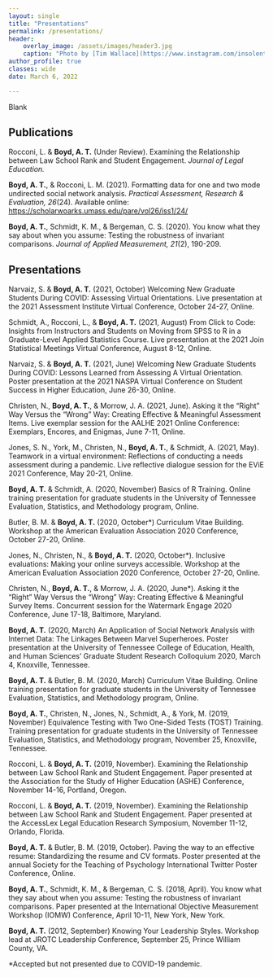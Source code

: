 ```yaml
---
layout: single
title: "Presentations"
permalink: /presentations/
header:
    overlay_image: /assets/images/header3.jpg
    caption: "Photo by [Tim Wallace](https://www.instagram.com/insolentprodigy/)"
author_profile: true
classes: wide
date: March 6, 2022

---
```


Blank




## Publications

Rocconi, L. & **Boyd, A. T.** (Under Review). Examining the Relationship between Law School Rank and Student Engagement. *Journal of Legal Education.* 

**Boyd, A. T.**, & Rocconi, L. M. (2021). Formatting data for one and two mode undirected social network analysis. *Practical Assessment, Research & Evaluation, 26*(24). Available online: <https://scholarwoarks.umass.edu/pare/vol26/iss1/24/>

**Boyd, A. T.**, Schmidt, K. M., & Bergeman, C. S. (2020). You know what they say about when you assume: Testing the robustness of invariant comparisons. *Journal of Applied Measurement, 21*(2), 190-209.


## Presentations

Narvaiz, S. & **Boyd, A. T.** (2021, October) Welcoming New Graduate Students During COVID: Assessing Virtual Orientations. Live presentation at the 2021 Assessment Institute Virtual Conference, October 24-27, Online.

Schmidt, A., Rocconi, L., & **Boyd, A. T.** (2021, August) From Click to Code: Insights from Instructors and Students on Moving from SPSS to R in a Graduate-Level Applied Statistics Course. Live presentation at the 2021 Join Statistical Meetings Virtual Conference, August 8-12, Online.

Narvaiz, S. & **Boyd, A. T.** (2021, June) Welcoming New Graduate Students During COVID: Lessons Learned from Assessing A Virtual Orientation. Poster presentation at the 2021 NASPA Virtual Conference on Student Success in Higher Education, June 26-30, Online.

Christen, N., **Boyd, A. T.**, & Morrow, J. A. (2021, June). Asking it the “Right” Way Versus the “Wrong” Way: Creating Effective & Meaningful Assessment Items. Live exemplar session for the AALHE 2021 Online Conference: Exemplars, Encores, and Enigmas, June 7-11, Online.

Jones, S. N., York, M., Christen, N., **Boyd, A. T.**, & Schmidt, A. (2021, May). Teamwork in a virtual environment: Reflections of conducting a needs assessment during a pandemic. Live reflective dialogue session for the EViE 2021 Conference, May 20-21, Online.

**Boyd, A. T.**  & Schmidt, A.  (2020, November) Basics of R Training. Online training presentation for graduate students in the University of Tennessee Evaluation, Statistics, and Methodology program, Online.

Butler, B. M.  & **Boyd, A. T.**  (2020, October*) Curriculum Vitae Building. Workshop at the American Evaluation Association 2020 Conference, October 27-20, Online.

Jones, N., Christen, N., & **Boyd, A. T.** (2020, October*). Inclusive evaluations: Making your online surveys accessible. Workshop at the American Evaluation Association 2020 Conference, October 27-20, Online.

Christen, N., **Boyd, A. T.**, & Morrow, J. A. (2020, June*). Asking it the “Right” Way Versus the “Wrong” Way: Creating Effective & Meaningful Survey Items. Concurrent session for the Watermark Engage 2020 Conference, June 17-18, Baltimore, Maryland.

**Boyd, A. T.** (2020, March) An Application of Social Network Analysis with Internet Data: The Linkages Between Marvel Superheroes. Poster presentation at the University of Tennessee College of Education, Health, and Human Sciences’ Graduate Student Research Colloquium 2020, March 4, Knoxville, Tennessee.

**Boyd, A. T.**  & Butler, B. M. (2020, March) Curriculum Vitae Building. Online training presentation for graduate students in the University of Tennessee Evaluation, Statistics, and Methodology program, Online.

**Boyd, A. T.**, Christen, N., Jones, N., Schmidt, A., & York, M. (2019, November) Equivalence Testing with Two One-Sided Tests (TOST) Training. Training presentation for graduate students in the University of Tennessee Evaluation, Statistics, and Methodology program, November 25, Knoxville, Tennessee.

Rocconi, L. & **Boyd, A. T.** (2019, November). Examining the Relationship between Law School Rank and Student Engagement. Paper presented at the Association for the Study of Higher Education (ASHE) Conference, November 14-16, Portland, Oregon. 

Rocconi, L. & **Boyd, A. T.** (2019, November). Examining the Relationship between Law School Rank and Student Engagement. Paper presented at the AccessLex Legal Education Research Symposium, November 11-12, Orlando, Florida. 

**Boyd, A. T.** & Butler, B. M. (2019, October). Paving the way to an effective resume: Standardizing the resume and CV formats. Poster presented at the annual Society for the Teaching of Psychology International Twitter Poster Conference, Online.

**Boyd, A. T.**, Schmidt, K. M., & Bergeman, C. S. (2018, April). You know what they say about when you assume: Testing the robustness of invariant comparisons. Paper presented at the International Objective Measurement Workshop (IOMW) Conference, April 10-11, New York, New York. 

**Boyd, A. T.** (2012, September) Knowing Your Leadership Styles. Workshop lead at JROTC Leadership Conference, September 25, Prince William County, VA.

\*Accepted but not presented due to COVID-19 pandemic.
